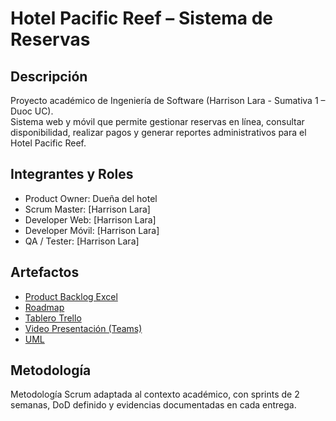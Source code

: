 # Hotel Pacific Reef – Sistema de Reservas

## Descripción
Proyecto académico de Ingeniería de Software (Harrison Lara - Sumativa 1 – Duoc UC).  
Sistema web y móvil que permite gestionar reservas en línea, consultar disponibilidad, realizar pagos y generar reportes administrativos para el Hotel Pacific Reef.

## Integrantes y Roles
- Product Owner: Dueña del hotel
- Scrum Master: [Harrison Lara]
- Developer Web: [Harrison Lara]
- Developer Móvil: [Harrison Lara]
- QA / Tester: [Harrison Lara]

## Artefactos
- [Product Backlog Excel](https://docs.google.com/spreadsheets/d/1DBYsB53n5HCFeGU-Sp38OpRQW7hO9F8f/edit?usp=drive_link&ouid=108872299592497554208&rtpof=true&sd=true)
- [Roadmap](https://miro.com/welcomeonboard/dHowUWRqV3FkRjNERDBLUTcrajZIK0dlU3JMTXhBVWprdEk0ejUwTENWc1krNGpVeHFvYkE2Q1pFRFQ4dXhxQkUrRC8wSEU4TFg2VGNNeUhnL2FYaEFSbDdITUpUTVJUam5qRGtLdTlUandSaDdYd3pyV0dTTExXd0kwUmg4MFJ0R2lncW1vRmFBVnlLcVJzTmdFdlNRPT0hdjE=?share_link_id=130410004121)
- [Tablero Trello](https://trello.com/invite/b/68b366299fad6da8456f6d7c/ATTIc5f68e3554bc3ed188f0a4920943fe6f438742BD/hotelpacificreef-sprintboard)
- [Video Presentación (Teams)](https://duoccl0-my.sharepoint.com/:v:/g/personal/ha_lara_duocuc_cl/Ea6Y388blPpKiyyDZUdQDv0BiV85mB_qxfA2Dl8sQfMdzA?e=rdrxwR&nav=eyJyZWZlcnJhbEluZm8iOnsicmVmZXJyYWxBcHAiOiJTdHJlYW1XZWJBcHAiLCJyZWZlcnJhbFZpZXciOiJTaGFyZURpYWxvZy1MaW5rIiwicmVmZXJyYWxBcHBQbGF0Zm9ybSI6IldlYiIsInJlZmVycmFsTW9kZSI6InZpZXcifX0%3D)
- [UML](https://lucid.app/lucidchart/5c7dc23d-936a-44af-8e0f-4d57329648ea/edit?viewport_loc=-47%2C-120%2C2090%2C1554%2C0_0&invitationId=inv_762daf8e-8279-406a-b34e-7fcfdc77d5cd)

## Metodología
Metodología Scrum adaptada al contexto académico, con sprints de 2 semanas, DoD definido y evidencias documentadas en cada entrega.
